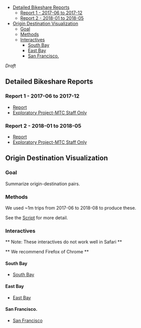 <!-- MarkdownTOC bracket="round" autolink="true" -->

- [Detailed Bikeshare Reports](#detailed-bikeshare-reports)
	- [Report 1 - 2017-06 to 2017-12](#report-1---2017-06-to-2017-12)
	- [Report 2 - 2018-01 to 2018-05](#report-2---2018-01-to-2018-05)
- [Origin Destination Visualization](#origin-destination-visualization)
	- [Goal](#goal)
	- [Methods](#methods)
	- [Interactives](#interactives)
		- [South Bay](#south-bay)
		- [East Bay](#east-bay)
		- [San Francisco.](#san-francisco)

<!-- /MarkdownTOC -->

*Draft*

## Detailed Bikeshare Reports

### Report 1 - 2017-06 to 2017-12

- [Report](https://exploratory.io/note/7030233012024040/9695549615814872)
- [Exploratory Project-MTC Staff Only](https://mtcdrive.box.com/s/gh9nhfu0fuliht1ylvv3l92pxe9b88ly)

### Report 2 - 2018-01 to 2018-05

- [Report](https://exploratory.io/note/5004203344506554/Bike-Share-January-May-2018-Summary-2716657760828263)
- [Exploratory Project-MTC Staff Only](https://mtcdrive.box.com/s/h5n53sj727cui4c1bw2it0xmdr9wfbak)

## Origin Destination Visualization

### Goal

Summarize origin-destination pairs. 

### Methods

We used ~1m trips from 2017-06 to 2018-08 to produce these.  

See the [Script](https://github.com/BayAreaMetro/Data-And-Visualization-Projects/blob/master/bikeshare/bikeshare_od_maps.R) for more detail. 

### Interactives

** Note: These interactives do not work well in Safari **

** We recommend Firefox of Chrome ** 

#### South Bay  

- [South Bay](https://bayareametro.github.io/Data-And-Visualization-Projects/bikeshare/interactives/south_bay_bikeshare_trips.html)

#### East Bay  

- [East Bay](https://bayareametro.github.io/Data-And-Visualization-Projects/bikeshare/interactives/east_bay_bikeshare_trips.html)

#### San Francisco.  

- [San Francisco](https://bayareametro.github.io/Data-And-Visualization-Projects/bikeshare/interactives/west_bay_bikeshare_trips.html)

